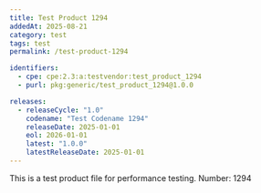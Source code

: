 ```yaml
---
title: Test Product 1294
addedAt: 2025-08-21
category: test
tags: test
permalink: /test-product-1294

identifiers:
  - cpe: cpe:2.3:a:testvendor:test_product_1294
  - purl: pkg:generic/test_product_1294@1.0.0

releases:
  - releaseCycle: "1.0"
    codename: "Test Codename 1294"
    releaseDate: 2025-01-01
    eol: 2026-01-01
    latest: "1.0.0"
    latestReleaseDate: 2025-01-01
---
```


This is a test product file for performance testing. Number: 1294
